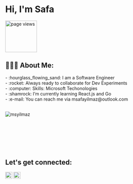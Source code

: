 # Hi, I'm Safa

<a href="https://github.com/msyilmaz">
 <img src="https://komarev.com/ghpvc/?username=msyilmaz&color=brightgreen" alt="page views" width="100" />
  </a>

<h2 align="left">👨🏻‍💻 About Me:</h2>
- :hourglass_flowing_sand: I am a Software Engineer </br>
- :rocket: Always ready to collaborate for Dev Experiments </br>
- :computer: Skills: Microsoft Techonologies  </br>
- :shamrock: I’m currently learning React.js and Go </br>
- :e-mail: You can reach me via msafayilmaz@outlook.com </br>

</br>
<p><img align="left" src="https://github-readme-stats.vercel.app/api/top-langs?username=msyilmaz&show_icons=true&locale=en&layout=compact" alt="msyilmaz" /></p>

</br></br></br></br></br></br></br>

<h2 align="left">Let's get connected:</h2>

<p>
  <a href="https://www.linkedin.com/in/msafayilmaz/" target="_blank"><img alt="LinkedIn" src="https://img.shields.io/badge/@msafayilmaz-%230077B5.svg?style=flat-square&logo=linkedin&logoColor=white" height=22/></a>
  <a href="mailto:msafayilmaz@outlook.com" target="_blank"><img alt="Mail" src="https://img.shields.io/badge/msafayilmaz@outlook.com-c14438?style=flat-square&logo=Gmail&logoColor=white" height=22/></a>
</p>



